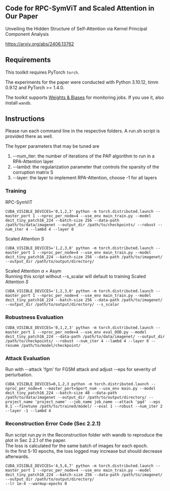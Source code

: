 ## Code for RPC-SymViT and Scaled Attention in Our Paper
Unveiling the Hidden Structure of Self-Attention via Kernel Principal Component Analysis

https://arxiv.org/abs/2406.13762

## Requirements
This toolkit requires PyTorch `torch`. 

The experiments for the paper were conducted with Python 3.10.12, timm 0.9.12 and PyTorch >= 1.4.0.

The toolkit supports [Weights & Biases](https://docs.wandb.ai/) for monitoring jobs. If you use it, also install `wandb`. 

## Instructions
Please run each command line in the respective folders. A run.sh script is provided there as well. 

The hyper parameters that may be tuned are 
1. --num_iter: the number of iterations of the PAP algorithm to run in a RPA-Attention layer
2. --lambd: the regularization parameter that controls the sparsity of the corruption matrix S
3. --layer: the layer to implement RPA-Attention, choose -1 for all layers

### Training

RPC-SymViT
```
CUDA_VISIBLE_DEVICES='0,1,2,3' python -m torch.distributed.launch --master_port 1 --nproc_per_node=4 --use_env main_train.py --model deit_tiny_patch16_224 --batch-size 256 --data-path /path/to/data/imagenet --output_dir /path/to/checkpoints/ --robust --num_iter 4 --lambd 4 --layer 0
```

Scaled Attention *S*
```
CUDA_VISIBLE_DEVICES='1,2,3,0' python -m torch.distributed.launch --master_port 1 --nproc_per_node=4 --use_env main_train.py --model deit_tiny_patch16_224 --batch-size 256 --data-path /path/to/imagenet/ --output_dir /path/to/output/directory/
```

Scaled Attention $\alpha$ $\times$ Asym \
Running this script without --s_scalar will default to training Scaled Attention *S*
```
CUDA_VISIBLE_DEVICES='1,2,3,0' python -m torch.distributed.launch --master_port 1 --nproc_per_node=4 --use_env main_train.py --model deit_tiny_patch16_224 --batch-size 256 --data-path /path/to/imagenet/ --output_dir /path/to/output/directory/ --s_scalar
```

### Robustness Evaluation 
```
CUDA_VISIBLE_DEVICES='0,1,2,3' python -m torch.distributed.launch --master_port 1 --nproc_per_node=4 --use_env eval_OOD.py --model deit_tiny_patch16_224 --data-path /path/to/data/imagenet/ --output_dir /path/to/checkpoints/ --robust --num_iter 4 --lambd 4 --layer 0 --resume /path/to/model/checkpoint/
```

### Attack Evaluation
Run with --attack 'fgm' for FGSM attack and adjust --eps for severity of perturbation. 
```
CUDA_VISIBLE_DEVICES=0,1,2,3 python -m torch.distributed.launch --nproc_per_node=4 --master_port=$port_num --use_env main.py --model deit_tiny_patch16_224 --batch-size 48 --data-path /path/to/data/imagenet --output_dir /path/to/output/directory/ --project_name 'project_name' --job_name job_name --attack 'pgd' --eps 0.1 --finetune /path/to/trained/model/ --eval 1 --robust --num_iter 2 --layer -1 --lambd 4
```

### Reconstruction Error Code (Sec 2.2.1)
Run script run.py in the Reconstruction folder with wandb to reproduce the plot in Sec 2.2.1 of the paper. \
The loss is calculated for the same batch of images for each epoch. \
In the first 5-10 epochs, the loss logged may increase but should decrease afterwards. 

```
CUDA_VISIBLE_DEVICES='4,5,6,7' python -m torch.distributed.launch --master_port 1 --nproc_per_node=4 --use_env main_train.py --model deit_tiny_patch16_224 --batch-size 256 --data-path /path/to/imagenet/ --output_dir /path/to/output/directory/
--lr 1e-4 --warmup-epochs 0 
```